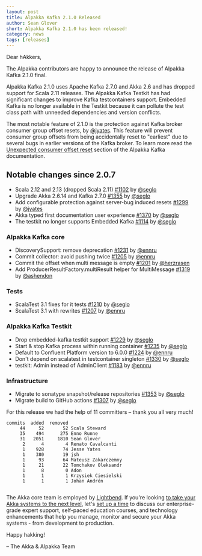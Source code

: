 ```yaml
---
layout: post
title: Alpakka Kafka 2.1.0 Released
author: Sean Glover
short: Alpakka Kafka 2.1.0 has been released!
category: news
tags: [releases]
---
```


Dear hAkkers,

The Alpakka contributors are happy to announce the release of Alpakka Kafka 2.1.0 final.

Alpakka Kafka 2.1.0 uses Apache Kafka 2.7.0 and Akka 2.6 and has dropped support for Scala 2.11 releases. 
The Alpakka Kafka Testkit has had significant changes to improve Kafka testcontainers support.
Embedded Kafka is no longer available in the Testkit because it can pollute the test class path with unneeded dependencies and version conflicts.

The most notable feature of 2.1.0 is the protection against Kafka broker consumer group offset resets, by [@jyates](https://github.com/jyates).
This feature will prevent consumer group offsets from being accidentally reset to "earliest" due to several bugs in earlier versions of the Kafka broker.
To learn more read the [Unexpected consumer offset reset](https://doc.akka.io/docs/alpakka-kafka/2.1.0/errorhandling.html#unexpected-consumer-offset-reset) section of the Alpakka Kafka documentation.

## Notable changes since 2.0.7

- Scala 2.12 and 2.13 (dropped Scala 2.11) [#1102](https://github.com/akka/alpakka-kafka/issues/1102) by [@seglo](https://github.com/seglo)
- Upgrade Akka 2.6.14 and Kafka 2.7.0 [#1355](https://github.com/akka/alpakka-kafka/issues/1355) by [@seglo](https://github.com/seglo)
- Add configurable protection against server-bug induced resets [#1299](https://github.com/akka/alpakka-kafka/issues/1299) by [@jyates](https://github.com/jyates)
- Akka typed first documentation user experience [#1370](https://github.com/akka/alpakka-kafka/issues/1370) by [@seglo](https://github.com/seglo)
- The testkit no longer supports Embedded Kafka [#1114](https://github.com/akka/alpakka-kafka/issues/1114) by [@seglo](https://github.com/seglo)

### Alpakka Kafka core

- DiscoverySupport: remove deprecation [#1231](https://github.com/akka/alpakka-kafka/issues/1231) by [@ennru](https://github.com/ennru)
- Commit collector: avoid pushing twice [#1205](https://github.com/akka/alpakka-kafka/issues/1205) by [@ennru](https://github.com/ennru)
- Commit the offset when multi message is empty [#1201](https://github.com/akka/alpakka-kafka/issues/1201) by [@herzrasen](https://github.com/herzrasen)
- Add ProducerResultFactory.multiResult helper for MultiMessage [#1319](https://github.com/akka/alpakka-kafka/issues/1319) by [@ashendon](https://github.com/ashendon)

### Tests

- ScalaTest 3.1 fixes for it tests [#1210](https://github.com/akka/alpakka-kafka/issues/1210) by [@seglo](https://github.com/seglo)
- ScalaTest 3.1 with rewrites [#1207](https://github.com/akka/alpakka-kafka/issues/1207) by [@ennru](https://github.com/ennru)

### Alpakka Kafka Testkit

- Drop embedded-kafka testkit support [#1229](https://github.com/akka/alpakka-kafka/issues/1229) by [@seglo](https://github.com/seglo)
- Start & stop Kafka process within running container [#1235](https://github.com/akka/alpakka-kafka/issues/1235) by [@seglo](https://github.com/seglo)
- Default to Confluent Platform version to 6.0.0 [#1224](https://github.com/akka/alpakka-kafka/issues/1224) by [@ennru](https://github.com/ennru)
- Don't depend on scalatest in testcontainer singleton [#1330](https://github.com/akka/alpakka-kafka/issues/1330) by [@seglo](https://github.com/seglo)
- testkit: Admin instead of AdminClient [#1183](https://github.com/akka/alpakka-kafka/issues/1183) by [@ennru](https://github.com/ennru)

### Infrastructure

- Migrate to sonatype snapshot/release repositories [#1353](https://github.com/akka/alpakka-kafka/issues/1353) by [@seglo](https://github.com/seglo)
- Migrate build to GitHub actions [#1307](https://github.com/akka/alpakka-kafka/issues/1307) by [@seglo](https://github.com/seglo)

For this release we had the help of 11 committers – thank you all very much!

```
commits  added  removed
     44     52       52 Scala Steward
     35    494      275 Enno Runne
     31   2051     1810 Sean Glover
      2      4        4 Renato Cavalcanti
      1    928       74 Jesse Yates
      1    380       19 jsh
      1     93       64 Mateusz Zakarczemny
      1     21       22 Tomchakov Oleksandr
      1      8        0 Adon
      1      1        1 Krzysiek Ciesielski
      1      1        1 Johan Andrén


```


The Akka core team is employed by [Lightbend](https://www.lightbend.com/). If you're looking [to take your Akka systems to the next level](https://www.lightbend.com/akka-platform#subscription), let's [set up a time](https://www.lightbend.com/contact) to discuss our enterprise-grade expert support, self-paced education courses, and technology enhancements that help you manage, monitor and secure your Akka systems - from development to production.

Happy hakking!

– The Akka & Alpakka Team
